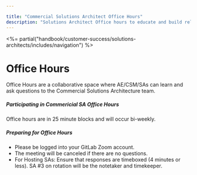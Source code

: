```yaml
---

title: "Commercial Solutions Architect Office Hours"
description: "Solutions Architect Office hours to educate and build relationships with Account Executives, Customer Success Managers and Solutions Architecture team"
---
```


<%= partial("handbook/customer-success/solutions-architects/includes/navigation") %>









# Office Hours


Office Hours are a collaborative space where AE/CSM/SAs can learn and ask questions to the Commercial Solutions Architecture team. 

##### Participating in Commericial SA Office Hours

Office hours are in 25 minute blocks and will occur bi-weekly.  

##### Preparing for Office Hours

- Please be logged into your GitLab Zoom account. 
- The meeting will be canceled if there are no questions. 
- For Hosting SAs: Ensure that responses are timeboxed (4 minutes or less). SA #3 on rotation will be the notetaker and timekeeper.

